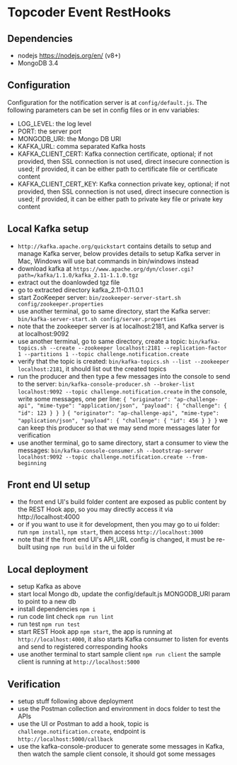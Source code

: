 # Topcoder Event RestHooks


## Dependencies
- nodejs https://nodejs.org/en/ (v8+)
- MongoDB 3.4


## Configuration
Configuration for the notification server is at `config/default.js`.
The following parameters can be set in config files or in env variables:
- LOG_LEVEL: the log level
- PORT: the server port
- MONGODB_URI: the Mongo DB URI
- KAFKA_URL: comma separated Kafka hosts
- KAFKA_CLIENT_CERT: Kafka connection certificate, optional;
    if not provided, then SSL connection is not used, direct insecure connection is used;
    if provided, it can be either path to certificate file or certificate content
- KAFKA_CLIENT_CERT_KEY: Kafka connection private key, optional;
    if not provided, then SSL connection is not used, direct insecure connection is used;
    if provided, it can be either path to private key file or private key content


## Local Kafka setup

- `http://kafka.apache.org/quickstart` contains details to setup and manage Kafka server,
  below provides details to setup Kafka server in Mac, Windows will use bat commands in bin/windows instead
- download kafka at `https://www.apache.org/dyn/closer.cgi?path=/kafka/1.1.0/kafka_2.11-1.1.0.tgz`
- extract out the doanlowded tgz file
- go to extracted directory kafka_2.11-0.11.0.1
- start ZooKeeper server:
  `bin/zookeeper-server-start.sh config/zookeeper.properties`
- use another terminal, go to same directory, start the Kafka server:
  `bin/kafka-server-start.sh config/server.properties`
- note that the zookeeper server is at localhost:2181, and Kafka server is at localhost:9092
- use another terminal, go to same directory, create a topic:
  `bin/kafka-topics.sh --create --zookeeper localhost:2181 --replication-factor 1 --partitions 1 --topic challenge.notification.create`
- verify that the topic is created:
  `bin/kafka-topics.sh --list --zookeeper localhost:2181`,
  it should list out the created topics
- run the producer and then type a few messages into the console to send to the server:
  `bin/kafka-console-producer.sh --broker-list localhost:9092 --topic challenge.notification.create`
  in the console, write some messages, one per line:
  `{ "originator": "ap-challenge-api", "mime-type": "application/json", "payload": { "challenge": { "id": 123 } } }`
  `{ "originator": "ap-challenge-api", "mime-type": "application/json", "payload": { "challenge": { "id": 456 } } }`
  we can keep this producer so that we may send more messages later for verification
- use another terminal, go to same directory, start a consumer to view the messages:
  `bin/kafka-console-consumer.sh --bootstrap-server localhost:9092 --topic challenge.notification.create --from-beginning`


## Front end UI setup

- the front end UI's build folder content are exposed as public content by the REST Hook app, so you may directly access it
  via http://localhost:4000
- or if you want to use it for development, then you may go to ui folder:
  run `npm install`, `npm start`, then access `http://localhost:3000`
- note that if the front end UI's API_URL config is changed, it must be re-built using `npm run build` in the ui folder


## Local deployment
- setup Kafka as above
- start local Mongo db, update the config/default.js MONGODB_URI param to point to a new db
- install dependencies `npm i`
- run code lint check `npm run lint`
- run test `npm run test`
- start REST Hook app `npm start`,
  the app is running at `http://localhost:4000`,
  it also starts Kafka consumer to listen for events and send to registered corresponding hooks
- use another terminal to start sample client `npm run client`
  the sample client is running at `http://localhost:5000`



## Verification

- setup stuff following above deployment
- use the Postman collection and environment in docs folder to test the APIs
- use the UI or Postman to add a hook, topic is `challenge.notification.create`,
  endpoint is `http://localhost:5000/callback`
- use the kafka-console-producer to generate some messages in Kafka,
  then watch the sample client console, it should got some messages

